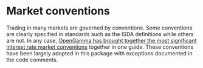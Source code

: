 # Market conventions

Trading in many markets are governed by conventions. Some conventions are clearly specified in standards such as the ISDA definitions while others are not. In any case, [OpenGamma has brought together the most significant interest rate market conventions](http://developers.opengamma.com/quantitative-research/Interest-Rate-Instruments-and-Market-Conventions.pdf) together in one guide. These conventions have been largely adopted in this package with exceptions documented in the code comments.
